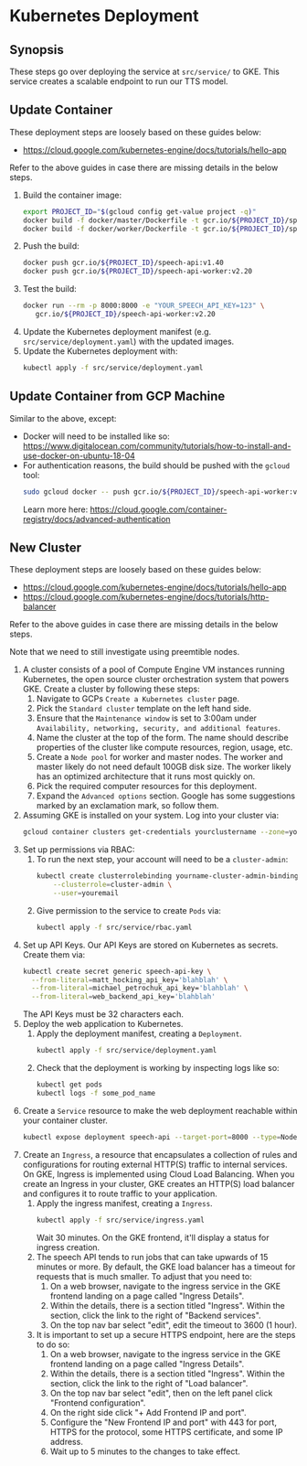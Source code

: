 # Kubernetes Deployment

## Synopsis

These steps go over deploying the service at `src/service/` to GKE. This service creates a scalable
endpoint to run our TTS model.

## Update Container

These deployment steps are loosely based on these guides below:
- https://cloud.google.com/kubernetes-engine/docs/tutorials/hello-app

Refer to the above guides in case there are missing details in the below steps.

1. Build the container image:
   ```bash
   export PROJECT_ID="$(gcloud config get-value project -q)"
   docker build -f docker/master/Dockerfile -t gcr.io/${PROJECT_ID}/speech-api:v1.40 .
   docker build -f docker/worker/Dockerfile -t gcr.io/${PROJECT_ID}/speech-api-worker:v2.20 .
   ```
1. Push the build:
   ```bash
   docker push gcr.io/${PROJECT_ID}/speech-api:v1.40
   docker push gcr.io/${PROJECT_ID}/speech-api-worker:v2.20
   ```
1. Test the build:
   ```bash
   docker run --rm -p 8000:8000 -e "YOUR_SPEECH_API_KEY=123" \
      gcr.io/${PROJECT_ID}/speech-api-worker:v2.20
   ```
1. Update the Kubernetes deployment manifest (e.g. `src/service/deployment.yaml`) with the updated
   images.
1. Update the Kubernetes deployment with:
   ```bash
   kubectl apply -f src/service/deployment.yaml
   ```

## Update Container from GCP Machine

Similar to the above, except:

- Docker will need to be installed like so:
  https://www.digitalocean.com/community/tutorials/how-to-install-and-use-docker-on-ubuntu-18-04
- For authentication reasons, the build should be pushed with the `gcloud` tool:
  ```bash
  sudo gcloud docker -- push gcr.io/${PROJECT_ID}/speech-api-worker:v2.20
  ```
  Learn more here: https://cloud.google.com/container-registry/docs/advanced-authentication

## New Cluster

These deployment steps are loosely based on these guides below:
- https://cloud.google.com/kubernetes-engine/docs/tutorials/hello-app
- https://cloud.google.com/kubernetes-engine/docs/tutorials/http-balancer

Refer to the above guides in case there are missing details in the below steps.

Note that we need to still investigate using preemtible nodes.

1. A cluster consists of a pool of Compute Engine VM instances running Kubernetes, the open source
   cluster orchestration system that powers GKE. Create a cluster by following these steps:
    1. Navigate to GCPs `Create a Kubernetes cluster` page.
    1. Pick the `Standard cluster` template on the left hand side.
    1. Ensure that the `Maintenance window` is set to 3:00am under
       `Availability, networking, security, and additional features`.
    1. Name the cluster at the top of the form. The name should describe properties of the cluster
       like compute resources, region, usage, etc.
    1. Create a `Node pool` for worker and master nodes. The worker and master likely do not need
       default 100GB disk size. The worker likely has an optimized architecture that it runs
       most quickly on.
    1. Pick the required computer resources for this deployment.
    1. Expand the `Advanced options` section. Google has some suggestions marked by an exclamation
       mark, so follow them.
1. Assuming GKE is installed on your system. Log into your cluster via:
   ```bash
   gcloud container clusters get-credentials yourclustername --zone=yourclusterzone
   ```
1. Set up permissions via RBAC:
    1. To run the next step, your account will need to be a `cluster-admin`:
       ```bash
       kubectl create clusterrolebinding yourname-cluster-admin-binding \
           --clusterrole=cluster-admin \
           --user=youremail
       ```
    2. Give permission to the service to create `Pods` via:
       ```bash
       kubectl apply -f src/service/rbac.yaml
       ```
1. Set up API Keys. Our API Keys are stored on Kubernetes as secrets. Create them via:
   ```bash
   kubectl create secret generic speech-api-key \
     --from-literal=matt_hocking_api_key='blahblah' \
     --from-literal=michael_petrochuk_api_key='blahblah' \
     --from-literal=web_backend_api_key='blahblah'
   ```
   The API Keys must be 32 characters each.
1. Deploy the web application to Kubernetes.
    1. Apply the deployment manifest, creating a `Deployment`.
       ```bash
       kubectl apply -f src/service/deployment.yaml
       ```
    1. Check that the deployment is working by inspecting logs like so:
       ```bash
       kubectl get pods
       kubectl logs -f some_pod_name
       ```
1. Create a `Service` resource to make the web deployment reachable within your container cluster.
   ```bash
   kubectl expose deployment speech-api --target-port=8000 --type=NodePort
   ```
1. Create an `Ingress`, a resource that encapsulates a collection of rules and configurations for
   routing external HTTP(S) traffic to internal services. On GKE, Ingress is implemented using
   Cloud Load Balancing. When you create an Ingress in your cluster, GKE creates an HTTP(S) load
   balancer and configures it to route traffic to your application.
    1. Apply the ingress manifest, creating a `Ingress`.
       ```bash
       kubectl apply -f src/service/ingress.yaml
       ```
       Wait 30 minutes. On the GKE frontend, it'll display a status for ingress creation.
    1. The speech API tends to run jobs that can take upwards of 15 minutes or more. By default,
       the GKE load balancer has a timeout for requests that is much smaller. To adjust that you
       need to:
        1. On a web browser, navigate to the ingress service in the GKE frontend landing on a
           page called "Ingress Details".
        1. Within the details, there is a section titled "Ingress". Within the section, click the
           link to the right of "Backend services".
        1. On the top nav bar select "edit", edit the timeout to 3600 (1 hour).
    1. It is important to set up a secure HTTPS endpoint, here are the steps to do so:
        1. On a web browser, navigate to the ingress service in the GKE frontend landing on a
           page called "Ingress Details".
        1. Within the details, there is a section titled "Ingress". Within the section, click the
           link to the right of "Load balancer".
        1. On the top nav bar select "edit", then on the left panel click "Frontend configuration".
        1. On the right side click "+ Add Frontend IP and port".
        1. Configure the "New Frontend IP and port" with 443 for port, HTTPS for the protocol,
           some HTTPS certificate, and some IP address.
        1. Wait up to 5 minutes to the changes to take effect.
